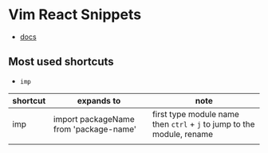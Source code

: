 # Vim React Snippets
* [docs](https://github.com/mlaursen/vim-react-snippets#importing)

## Most used shortcuts
* `imp` 


| shortcut | expands to                             | note                                                                   |
|----------|----------------------------------------|------------------------------------------------------------------------|
| imp      | import packageName from 'package-name' | first type module name then `ctrl` + `j` to jump to the module, rename |
|          |                                        |                                                                        |
